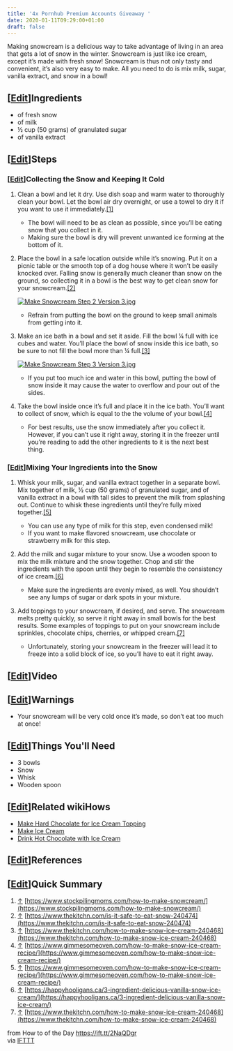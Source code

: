 ```yaml
---
title: '4x Pornhub Premium Accounts Giveaway '
date: 2020-01-11T09:29:00+01:00
draft: false
---
```


Making snowcream is a delicious way to take advantage of living in an area that gets a lot of snow in the winter. Snowcream is just like ice cream, except it’s made with fresh snow! Snowcream is thus not only tasty and convenient, it’s also very easy to make. All you need to do is mix milk, sugar, vanilla extract, and snow in a bowl!

\[[Edit](https://www.wikihow.com/index.php?title=Make-Snowcream&action=edit&section=1 "Edit section: Ingredients")\]Ingredients
-------------------------------------------------------------------------------------------------------------------------------

*   of fresh snow
*   of milk
*   ½ cup (50 grams) of granulated sugar
*   of vanilla extract

\[[Edit](https://www.wikihow.com/index.php?title=Make-Snowcream&action=edit&section=2 "Edit section: Steps")\]Steps
-------------------------------------------------------------------------------------------------------------------

### \[[Edit](https://www.wikihow.com/index.php?title=Make-Snowcream&action=edit&section=3 "Edit section: Collecting the Snow and Keeping It Cold")\]Collecting the Snow and Keeping It Cold

1.  Clean a bowl and let it dry. Use dish soap and warm water to thoroughly clean your bowl. Let the bowl air dry overnight, or use a towel to dry it if you want to use it immediately.[\[1\]](#_note-1)  
      
    *   The bowl will need to be as clean as possible, since you’ll be eating snow that you collect in it.
    *   Making sure the bowl is dry will prevent unwanted ice forming at the bottom of it.
2.  Place the bowl in a safe location outside while it’s snowing. Put it on a picnic table or the smooth top of a dog house where it won’t be easily knocked over. Falling snow is generally much cleaner than snow on the ground, so collecting it in a bowl is the best way to get clean snow for your snowcream.[\[2\]](#_note-2)
    
    [![Make Snowcream Step 2 Version 3.jpg](https://www.wikihow.com/images/thumb/c/c4/Make-Snowcream-Step-2-Version-3.jpg/aid141467-v4-728px-Make-Snowcream-Step-2-Version-3.jpg)](https://www.wikihow.com/Image:Make-Snowcream-Step-2-Version-3.jpg)
    
    *   Refrain from putting the bowl on the ground to keep small animals from getting into it.
3.  Make an ice bath in a bowl and set it aside. Fill the bowl ¼ full with ice cubes and water. You’ll place the bowl of snow inside this ice bath, so be sure to not fill the bowl more than ¼ full.[\[3\]](#_note-3)
    
    [![Make Snowcream Step 3 Version 3.jpg](https://www.wikihow.com/images/thumb/6/60/Make-Snowcream-Step-3-Version-3.jpg/aid141467-v4-728px-Make-Snowcream-Step-3-Version-3.jpg)](https://www.wikihow.com/Image:Make-Snowcream-Step-3-Version-3.jpg)
    
    *   If you put too much ice and water in this bowl, putting the bowl of snow inside it may cause the water to overflow and pour out of the sides.
4.  Take the bowl inside once it’s full and place it in the ice bath. You’ll want to collect of snow, which is equal to the the volume of your bowl.[\[4\]](#_note-4)  
      
    *   For best results, use the snow immediately after you collect it. However, if you can’t use it right away, storing it in the freezer until you’re reading to add the other ingredients to it is the next best thing.

### \[[Edit](https://www.wikihow.com/index.php?title=Make-Snowcream&action=edit&section=4 "Edit section: Mixing Your Ingredients into the Snow")\]Mixing Your Ingredients into the Snow

1.  Whisk your milk, sugar, and vanilla extract together in a separate bowl. Mix together of milk, ½ cup (50 grams) of granulated sugar, and of vanilla extract in a bowl with tall sides to prevent the milk from splashing out. Continue to whisk these ingredients until they’re fully mixed together.[\[5\]](#_note-5)  
      
    *   You can use any type of milk for this step, even condensed milk!
    *   If you want to make flavored snowcream, use chocolate or strawberry milk for this step.
2.  Add the milk and sugar mixture to your snow. Use a wooden spoon to mix the milk mixture and the snow together. Chop and stir the ingredients with the spoon until they begin to resemble the consistency of ice cream.[\[6\]](#_note-6)  
      
    *   Make sure the ingredients are evenly mixed, as well. You shouldn’t see any lumps of sugar or dark spots in your mixture.
3.  Add toppings to your snowcream, if desired, and serve. The snowcream melts pretty quickly, so serve it right away in small bowls for the best results. Some examples of toppings to put on your snowcream include sprinkles, chocolate chips, cherries, or whipped cream.[\[7\]](#_note-7)  
      
    *   Unfortunately, storing your snowcream in the freezer will lead it to freeze into a solid block of ice, so you’ll have to eat it right away.

\[[Edit](https://www.wikihow.com/index.php?title=Make-Snowcream&action=edit&section=5 "Edit section: Video")\]Video
-------------------------------------------------------------------------------------------------------------------

\[[Edit](https://www.wikihow.com/index.php?title=Make-Snowcream&action=edit&section=6 "Edit section: Warnings")\]Warnings
-------------------------------------------------------------------------------------------------------------------------

*   Your snowcream will be very cold once it’s made, so don’t eat too much at once!

\[[Edit](https://www.wikihow.com/index.php?title=Make-Snowcream&action=edit&section=7 "Edit section: Things You'll Need")\]Things You'll Need
---------------------------------------------------------------------------------------------------------------------------------------------

*   3 bowls
*   Snow
*   Whisk
*   Wooden spoon

\[[Edit](https://www.wikihow.com/index.php?title=Make-Snowcream&action=edit&section=8 "Edit section: Related wikiHows")\]Related wikiHows
-----------------------------------------------------------------------------------------------------------------------------------------

*   [Make Hard Chocolate for Ice Cream Topping](https://www.wikihow.com/Make-Hard-Chocolate-for-Ice-Cream-Topping "Make Hard Chocolate for Ice Cream Topping")
*   [Make Ice Cream](https://www.wikihow.com/Make-Ice-Cream "Make Ice Cream")
*   [Drink Hot Chocolate with Ice Cream](https://www.wikihow.com/Drink-Hot-Chocolate-with-Ice-Cream "Drink Hot Chocolate with Ice Cream")

\[[Edit](https://www.wikihow.com/index.php?title=Make-Snowcream&action=edit&section=9 "Edit section: References")\]References
-----------------------------------------------------------------------------------------------------------------------------

\[[Edit](https://www.wikihow.com/index.php?title=Make-Snowcream&action=edit&section=10 "Edit section: Quick Summary")\]Quick Summary
------------------------------------------------------------------------------------------------------------------------------------

1.  [↑](#_ref-1) [https://www.stockpilingmoms.com/how-to-make-snowcream/](https://www.stockpilingmoms.com/how-to-make-snowcream/)
2.  [↑](#_ref-2) [https://www.thekitchn.com/is-it-safe-to-eat-snow-240474](https://www.thekitchn.com/is-it-safe-to-eat-snow-240474)
3.  [↑](#_ref-3) [https://www.thekitchn.com/how-to-make-snow-ice-cream-240468](https://www.thekitchn.com/how-to-make-snow-ice-cream-240468)
4.  [↑](#_ref-4) [https://www.gimmesomeoven.com/how-to-make-snow-ice-cream-recipe/](https://www.gimmesomeoven.com/how-to-make-snow-ice-cream-recipe/)
5.  [↑](#_ref-5) [https://www.gimmesomeoven.com/how-to-make-snow-ice-cream-recipe/](https://www.gimmesomeoven.com/how-to-make-snow-ice-cream-recipe/)
6.  [↑](#_ref-6) [https://happyhooligans.ca/3-ingredient-delicious-vanilla-snow-ice-cream/](https://happyhooligans.ca/3-ingredient-delicious-vanilla-snow-ice-cream/)
7.  [↑](#_ref-7) [https://www.thekitchn.com/how-to-make-snow-ice-cream-240468](https://www.thekitchn.com/how-to-make-snow-ice-cream-240468)

  
  
from How to of the Day https://ift.tt/2NaQDgr  
via [IFTTT](https://ifttt.com/?ref=da&site=blogger)
